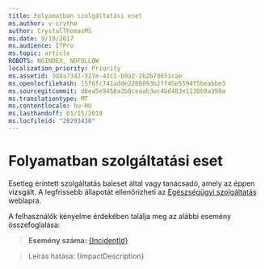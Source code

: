 ```yaml
---
title: Folyamatban szolgáltatási eset
ms.author: v-crytho
author: CrystalThomasMS
ms.date: 9/19/2017
ms.audience: ITPro
ms.topic: article
ROBOTS: NOINDEX, NOFOLLOW
localization_priority: Priority
ms.assetid: 3d8a7342-327e-43c1-b9a2-2b2b78651cae
ms.openlocfilehash: 15f6fc741adde2208093b2ff45e5594f5beabbe3
ms.sourcegitcommit: d6ea5e9458a2b8ceaab3ac4bd483e1130b9a398a
ms.translationtype: MT
ms.contentlocale: hu-HU
ms.lasthandoff: 01/15/2019
ms.locfileid: "28293430"
---
```

# <a name="service-incident-in-progress"></a>Folyamatban szolgáltatási eset

Esetleg érintett szolgáltatás baleset által vagy tanácsadó, amely az éppen vizsgált. A legfrissebb állapotát ellenőrizheti az [Egészségügyi szolgáltatás](https://support.office.com/article/https://portal.office.com/adminportal/home.aspx#/servicehealth) weblapra. 
  
A felhasználók kényelme érdekében találja meg az alábbi esemény összefoglalása:
  
> **Esemény száma:** [{IncidentId}](https://support.office.com/article/https://portal.office.com/adminportal/home.aspx#/servicehealth)
    
> Leírás hatása: {ImpactDescription}
    

